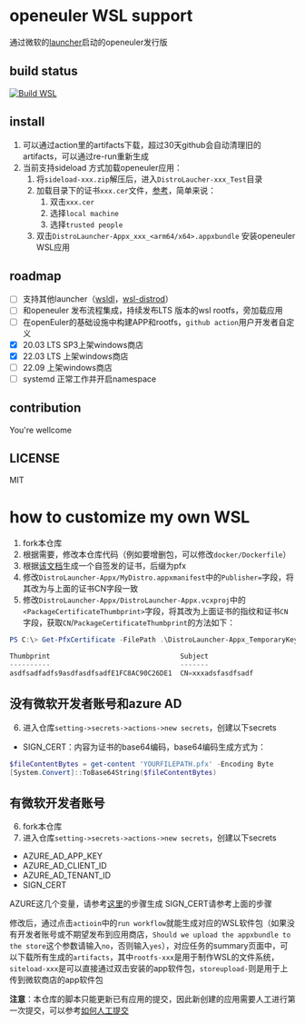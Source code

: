 # openeuler WSL support
通过微软的[launcher](https://github.com/microsoft/WSL-DistroLauncher)启动的openeuler发行版

## build status
[![Build WSL](https://github.com/pkking/openEuler-wsl/actions/workflows/wsl.yaml/badge.svg?branch=main)](https://github.com/pkking/openEuler-wsl/actions/workflows/wsl.yaml)
## install
1. 可以通过action里的artifacts下载，超过30天github会自动清理旧的artifacts，可以通过re-run重新生成
1. 当前支持sideload 方式加载openeuler应用：
    1. 将`sideload-xxx.zip`解压后，进入`DistroLaucher-xxx_Test`目录
    1. 加载目录下的证书`xxx.cer`文件，[参考](https://stackoverflow.com/questions/23812471/installing-appx-without-trusted-certificate)，简单来说：
        1. 双击`xxx.cer`
        1. 选择`local machine`
        1. 选择`trusted people`
    1. 双击`DistroLauncher-Appx_xxx_<arm64/x64>.appxbundle` 安装openeuler WSL应用


## roadmap
- [ ] 支持其他launcher（[wsldl](https://github.com/yuk7/wsldl)，[wsl-distrod](https://github.com/nullpo-head/wsl-distrod)）
- [ ] 和openeuler 发布流程集成，持续发布LTS 版本的wsl rootfs，旁加载应用
- [ ] 在openEuler的基础设施中构建APP和rootfs，`github action`用户开发者自定义
- [x] 20.03 LTS SP3上架windows商店
- [x] 22.03 LTS 上架windows商店
- [ ] 22.09 上架windows商店
- [ ] systemd 正常工作并开启namespace
 
## contribution
You're wellcome

## LICENSE
MIT

# how to customize my own WSL
1. fork本仓库
2. 根据需要，修改本仓库代码（例如要增删包，可以修改`docker/Dockerfile`）
3. 根据[该文档](https://learn.microsoft.com/en-us/azure/active-directory/develop/howto-create-self-signed-certificate)生成一个自签发的证书，后缀为pfx
4. 修改`DistroLauncher-Appx/MyDistro.appxmanifest`中的`Publisher=`字段，将其改为与上面的证书CN字段一致
5. 修改`DistroLauncher-Appx/DistroLauncher-Appx.vcxproj`中的`<PackageCertificateThumbprint>`字段，将其改为上面证书的指纹和证书`CN`字段，获取`CN`/`PackageCertificateThumbprint`的方法如下：
```powershell
PS C:\> Get-PfxCertificate -FilePath .\DistroLauncher-Appx_TemporaryKey.pfx

Thumbprint                                Subject
----------                                -------
asdfsadfadfs9asdfasdfsadfE1FC8AC90C26DE1  CN=xxxadsfasdfsadf
```
## 没有微软开发者账号和azure AD
6. 进入仓库`setting->secrets->actions->new secrets`，创建以下secrets
- SIGN_CERT：内容为证书的base64编码，base64编码生成方式为：
```powershell
$fileContentBytes = get-content 'YOURFILEPATH.pfx' -Encoding Byte
[System.Convert]::ToBase64String($fileContentBytes)
```
## 有微软开发者账号
6. fork本仓库
7. 进入仓库`setting->secrets->actions->new secrets`，创建以下secrets
- AZURE_AD_APP_KEY
- AZURE_AD_CLIENT_ID
- AZURE_AD_TENANT_ID
- SIGN_CERT

AZURE这几个变量，请参考[这里](https://github.com/marketplace/actions/windows-store-publish#prerequisites)的步骤生成
SIGN_CERT请参考上面的步骤

修改后，通过点击`actioin`中的`run workflow`就能生成对应的WSL软件包（如果没有开发者账号或不期望发布到应用商店，`Should we upload the appxbundle to the store`这个参数请输入`no`，否则输入`yes`），对应任务的summary页面中，可以下载所有生成的`artifacts`，其中`rootfs-xxx`是用于制作WSL的文件系统，`siteload-xxx`是可以直接通过双击安装的app软件包，`storeupload-`则是用于上传到微软商店的app软件包

**注意**：本仓库的脚本只能更新已有应用的提交，因此新创建的应用需要人工进行第一次提交，可以参考[如何人工提交](https://learn.microsoft.com/zh-cn/windows/apps/publish/publish-your-app/create-app-submission?pivots=store-installer-msix)
